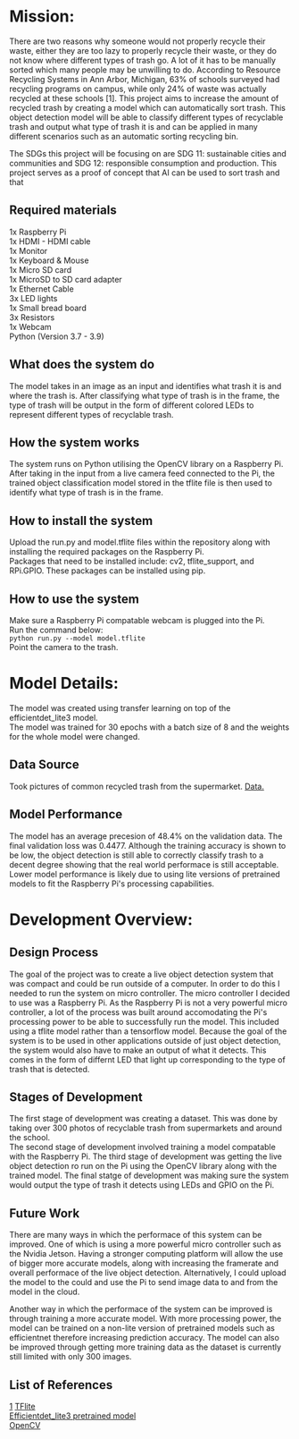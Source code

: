 # Mission:
There are two reasons why someone would not properly recycle their waste, either they are too lazy to properly recycle their waste, or they do not know where different types of trash go. A lot of it has to be manually sorted which many people may be unwilling to do. According to Resource Recycling Systems in Ann Arbor, Michigan, 63% of schools surveyed had recycling programs on campus, while only 24% of waste was actually recycled at these schools [1]. This project aims to increase the amount of recycled trash by creating a model which can automatically sort trash. This object detection model will be able to classify different types of recyclable trash and output what type of trash it is and can be applied in many different scenarios such as an automatic sorting recycling bin.

The SDGs this project will be focusing on are SDG 11: sustainable cities and communities and SDG 12: responsible consumption and production. This project serves as a proof of concept that AI can be used to sort trash and that  

## Required materials
1x Raspberry Pi <br> 
1x HDMI - HDMI cable <br>
1x Monitor <br>
1x Keyboard & Mouse <br>
1x Micro SD card <br>
1x MicroSD to SD card adapter <br>
1x Ethernet Cable <br>
3x LED lights <br> 
1x Small bread board <br>
3x Resistors <br>
1x Webcam <br> 
Python (Version 3.7 - 3.9) <br>

## What does the system do
The model takes in an image as an input and identifies what trash it is and where the trash is. After classifying what type of trash is in the frame, the type of trash will be output in the form of different colored LEDs to represent different types of recyclable trash.

## How the system works  
The system runs on Python utilising the OpenCV library on a Raspberry Pi. After taking in the input from a live camera feed connected to the Pi, the trained object classification model stored in the tflite file is then used to identify what type of trash is in the frame.   

## How to install the system
Upload the run.py and model.tflite files within the repository along with installing the required packages on the Raspberry Pi.  
Packages that need to be installed include: cv2, tflite_support, and RPi.GPIO. These packages can be installed using pip.  

## How to use the system
Make sure a Raspberry Pi compatable webcam is plugged into the Pi.  
Run the command below:  
`python run.py --model model.tflite`  
Point the camera to the trash.

# Model Details:
The model was created using transfer learning on top of the efficientdet_lite3 model.  
The model was trained for 30 epochs with a batch size of 8 and the weights for the whole model were changed.  

## Data Source
Took pictures of common recycled trash from the supermarket.
[Data.](https://drive.google.com/drive/folders/1UmpN3HiBLTDrQucEYZQCulAUr62JJf89?usp=sharing)

## Model Performance
The model has an average precesion of 48.4% on the validation data. The final validation loss was 0.4477. Although the training accuracy is shown to be low, the object detection is still able to correctly classify trash to a decent degree showing that the real world performace is still acceptable. Lower model performance is likely due to using lite versions of pretrained models to fit the Raspberry Pi's processing capabilities.

# Development Overview:

## Design Process
The goal of the project was to create a live object detection system that was compact and could be run outside of a computer. In order to do this I needed to run the system on micro controller. The micro controller I decided to use was a Raspberry Pi. As the Raspberry Pi is not a very powerful micro controller, a lot of the process was built around accomodating the Pi's processing power to be able to successfully run the model. This included using a tflite model rather than a tensorflow model. Because the goal of the system is to be used in other applications outside of just object detection, the system would also have to make an output of what it detects. This comes in the form of differnt LED that light up corresponding to the type of trash that is detected.

## Stages of Development
The first stage of development was creating a dataset. This was done by taking over 300 photos of recyclable trash from supermarkets and around the school.   
The second stage of development involved training a model compatable with the Raspberry Pi. 
The third stage of development was getting the live object detection ro run on the Pi using the OpenCV library along with the trained model.
The final statge of development was making sure the system would output the type of trash it detects using LEDs and GPIO on the Pi.

## Future Work
There are many ways in which the performace of this system can be improved. One of which is using a more powerful micro controller such as the Nvidia Jetson. Having a stronger computing platform will allow the use of bigger more accurate models, along with increasing the framerate and overall performace of the live object detection. Alternatively, I could upload the model to the could and use the Pi to send image data to and from the model in the cloud.  

Another way in which the performace of the system can be improved is through training a more accurate model. With more processing power, the model can be trained on a non-lite version of pretrained models such as efficientnet therefore increasing prediction accuracy. The model can also be improved through getting more training data as the dataset is currently still limited with only 300 images.

## List of References

[1](https://recycle.com/2021-report-university-sustainability-recovery/)
[TFlite](https://www.tensorflow.org/lite/api_docs)  
[Efficientdet_lite3 pretrained model](https://www.tensorflow.org/lite/api_docs/python/tflite_model_maker/object_detector/EfficientDetLite3Spec)  
[OpenCV](https://docs.opencv.org/4.x/index.html)
